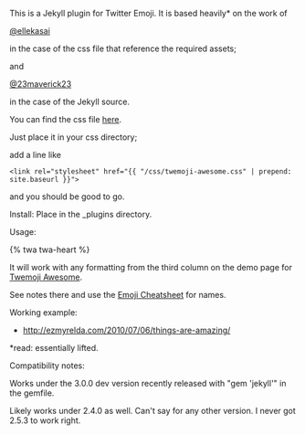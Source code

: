 
This is a Jekyll plugin for Twitter Emoji. 
It is based heavily* on the work of 

[@ellekasai](https://github.com/ellekasai) 

in the case of the css file that reference the required assets;

and

[@23maverick23](https://github.com/23maverick23) 

in the case of the Jekyll source.

You can find the css file [here](https://github.com/ellekasai/twemoji-awesome). 

Just place it in your css directory;

add a line like 
```
<link rel="stylesheet" href="{{ "/css/twemoji-awesome.css" | prepend: site.baseurl }}">
```
and you should be good to go.

Install: Place in the _plugins directory. 

Usage:

{% twa twa-heart %}

It will work with any formatting from the third column on the demo page for [Twemoji Awesome](http://ellekasai.github.io/twemoji-awesome/). 

See notes there and use the [Emoji Cheatsheet](http://www.emoji-cheat-sheet.com/) for names.

Working example:
- http://ezmyrelda.com/2010/07/06/things-are-amazing/

*read: essentially lifted.

Compatibility notes:

Works under the 3.0.0 dev version recently released with "gem 'jekyll'" in the gemfile.

Likely works under 2.4.0 as well. Can't say for any other version. I never got 2.5.3 to work right.
